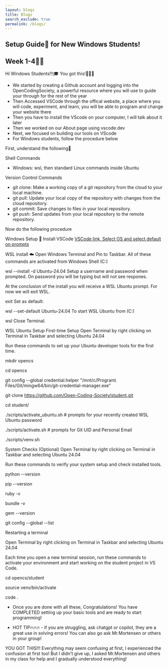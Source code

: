 ```yaml
---
layout: blogs 
title: Blogs
search_exclude: true
permalink: /blogs/
---
```

## Setup Guide🚀 for New Windows Students!
## Week 1-4🔧🔨
Hi Windows Students!!!🎓 You got this!🚀🚀🚀
- We started by creating a Github account and logging into the OpenCodingSociety, a powerful resource where you will use to guide your through for the rest of the year
- Then Accessed VSCode through the offical website, a place where you will code, experiment, and learn, you will be able to program and change your website there
- Then you have to install the VScode on your computer, I will talk about it later
- Then we worked on our About page using vscode.dev 
- Next, we focused on building our tools on VScode
- For Windows students, follow the procedure below 

First, understand the following🚀

Shell Commands
- Windows: wsl, then standard Linux commands inside Ubuntu

Version Control Commands
- git clone: Make a working copy of a git repository from the cloud to your local machine.
- git pull: Update your local copy of the repository with changes from the cloud repository.
- git commit: Save changes to files in your local repository.
- git push: Send updates from your local repository to the remote repository.

Now do the following procedure 

Windows Setup 🚀
Install VSCode
[VSCode link, Select OS and select default on prompts](https://code.visualstudio.com/download)

WSL install ☁️
Open Windows Terminal and Pin to Taskbar. All of these commands are activated from Windows Shell (C:\)

wsl --install -d Ubuntu-24.04
Setup a username and password when prompted. On password you will be typing but will not see respones.

At the conclusion of the install you will receive a WSL Ubuntu prompt. For now we will exit WSL.

exit
Set as default:

wsl --set-default Ubuntu-24.04
To start WSL Ubuntu from (C:\)

wsl
Close Terminal.

WSL Ubuntu Setup
First-time Setup
Open Terminal by right clicking on Terminal in Taskbar and selecting Ubuntu 24.04

Run these commands to set up your Ubuntu developer tools for the first time.

mkdir opencs

cd opencs

git config --global credential.helper "/mnt/c/Program\ Files/Git/mingw64/bin/git-credential-manager.exe"

git clone https://github.com/Open-Coding-Society/student.git

cd student/

./scripts/activate_ubuntu.sh # prompts for your recently created WSL Ubuntu password

./scripts/activate.sh # prompts for Git UID and Personal Email

./scripts/venv.sh

System Checks (Optional)
Open Terminal by right clicking on Terminal in Taskbar and selecting Ubuntu 24.04

Run these commands to verify your system setup and check installed tools.

python --version

pip --version

ruby -v

bundle -v

gem --version

git config --global --list

Restarting a terminal

Open Terminal by right clicking on Terminal in Taskbar and selecting Ubuntu 24.04

Each time you open a new terminal session, run these commands to activate your environment and start working on the student project in VS Code.

cd opencs/student

source venv/bin/activate

code .

- Once you are done with all these, Congratulations! You have COMPLETED setting up your basic tools and are ready to start programming!

- HOT TIP🔥🔥🔥 - if you are struggling, ask chatgpt or copilot, they are a great use in solving errors! You can also go ask Mr.Mortensen or others in your group! 

YOU GOT THIS!!! Everything may seem confusing at first, I experienced the confusion at first too! But I didn't give up, I asked Mr.Mortensen and others in my class for help and I gradually understood everything!
